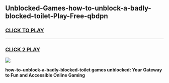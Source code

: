 
## Unblocked-Games-how-to-unblock-a-badly-blocked-toilet-Play-Free-qbdpn
<h3>
<a href="https://premium76.site?title=how-to-unblock-a-badly-blocked-toilet&ref=10A">CLICK TO PLAY</a></h3>
<hr>

<h3>
<a href="https://premium76.site?title=how-to-unblock-a-badly-blocked-toilet&ref=10A">CLICK 2 PLAY</a>
  
</h3>

<a href="https://premium76.site?title=how-to-unblock-a-badly-blocked-toilet&ref=10A"><img src="https://clearcache.store/games.png"></a>


**how-to-unblock-a-badly-blocked-toilet games unblocked: Your Gateway to Fun and Accessible Online Gaming**
